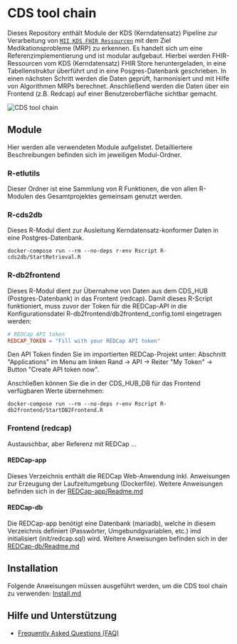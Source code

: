 # CDS tool chain

Dieses Repository enthält Module der KDS (Kerndatensatz) Pipeline zur Verarbeitung von [`MII KDS FHIR Ressourcen`](https://www.medizininformatik-initiative.de/de/basismodule-des-kerndatensatzes-der-mii) mit dem Ziel Medikationsprobleme (MRP) zu erkennen. Es handelt sich um eine Referenzimplementierung und ist modular aufgebaut.  Hierbei werden FHIR-Ressourcen vom KDS (Kerndatensatz) FHIR Store heruntergeladen, in eine Tabellenstruktur überführt und in eine Posgres-Datenbank geschrieben. In einen nächsten Schritt werden die Daten geprüft, harmonisiert und mit Hilfe von Algorithmen MRPs berechnet. Anschließend werden die Daten über ein Frontend (z.B. Redcap) auf einer Benutzeroberfläche sichtbar gemacht.

![CDS tool chain](https://github.com/medizininformatik-initiative/INTERPOLAR/assets/11329281/e12353d8-a3d2-4a8b-b4ec-ba7b2256cd57)

## Module

Hier werden alle verwendeten Module aufgelistet. Detailliertere Beschreibungen befinden sich im jeweiligen Modul-Ordner.

### R-etlutils

Dieser Ordner ist eine Sammlung von R Funktionen, die von allen R-Modulen des Gesamtprojektes gemeinsam genutzt werden.

### R-cds2db

Dieses R-Modul dient zur Ausleitung Kerndatensatz-konformer Daten in eine Postgres-Datenbank.
```console
docker-compose run --rm --no-deps r-env Rscript R-cds2db/StartRetrieval.R
```

### R-db2frontend

Dieses R-Modul dient zur Übernahme von Daten aus dem CDS_HUB (Postgres-Datenbank) in das Frontent (redcap).
Damit dieses R-Script funktioniert, muss zuvor der Token für die REDCap-API in die Konfigurationsdatei R-db2frontend/db2frontend_config.toml eingetragen werden:
```toml
# REDCap API token
REDCAP_TOKEN = "Fill with your REDCap API token"
```
Den API Token finden Sie im importierten REDCap-Projekt unter: Abschnitt "Applications" im Menu am linken Rand -> API -> Reiter "My Token" -> Button "Create API token now".

Anschließen können Sie die in der CDS_HUB_DB für das Frontend verfügbaren Werte übernehmen:
```console
docker-compose run --rm --no-deps r-env Rscript R-db2frontend/StartDB2Frontend.R
```

### Frontend (redcap)

Austauschbar, aber Referenz mit REDCap ...

#### REDCap-app

Dieses Verzeichnis enthält die REDCap Web-Anwendung inkl. Anweisungen zur Erzeugung der Laufzeitumgebung (Dockerfile). Weitere Anweisungen befinden sich in der [REDCap-app/Readme.md](./REDCap-app/Readme.md)

#### REDCap-db

Die REDCap-app benötigt eine Datenbank (mariadb), welche in diesem Verzeichnis definiert (Passwörter, Umgebundgvariablen, etc.) imd initialisiert (init/redcap.sql) wird. Weitere Anweisungen befinden sich in der [REDCap-db/Readme.md](./REDCap-db/Readme.md)

## Installation

Folgende Anweisungen müssen ausgeführt werden, um die CDS tool chain zu verwenden: [Install.md](Install.md)

## Hilfe und Unterstützung
- [Frequently Asked Questions (FAQ)](https://github.com/medizininformatik-initiative/INTERPOLAR/wiki/Frequently-Asked-Questions-%E2%80%90-FAQ)

